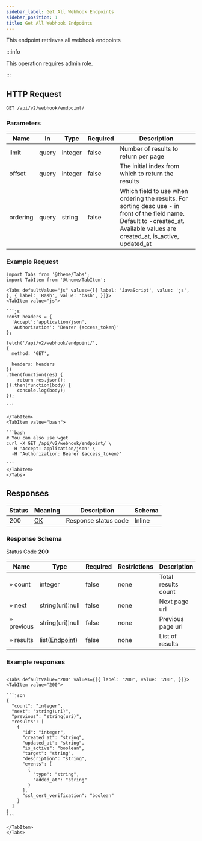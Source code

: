 ```yaml
---
sidebar_label: Get All Webhook Endpoints
sidebar_position: 1
title: Get All Webhook Endpoints
---
```


This endpoint retrieves all webhook endpoints

:::info

This operation requires admin role.

:::

## HTTP Request

`GET /api/v2/webhook/endpoint/`

### Parameters

|Name|In|Type|Required|Description|
|---|---|---|---|---|
|limit|query|integer|false|Number of results to return per page|
|offset|query|integer|false|The initial index from which to return the results|
|ordering|query|string|false|Which field to use when ordering the results. For sorting desc use - in front of the field name. Default to -created_at. Available values are created_at, is_active, updated_at|

### Example Request

````mdx-code-block
import Tabs from '@theme/Tabs';
import TabItem from '@theme/TabItem';

<Tabs defaultValue="js" values={[{ label: 'JavaScript', value: 'js', }, { label: 'Bash', value: 'bash', }]}>
<TabItem value="js">

```js
const headers = {
  'Accept':'application/json',
  'Authorization': 'Bearer {access_token}'
};

fetch('/api/v2/webhook/endpoint/',
{
  method: 'GET',

  headers: headers
})
.then(function(res) {
    return res.json();
}).then(function(body) {
    console.log(body);
});

```

</TabItem>
<TabItem value="bash">

```bash
# You can also use wget
curl -X GET /api/v2/webhook/endpoint/ \
  -H 'Accept: application/json' \
  -H 'Authorization: Bearer {access_token}'

```
</TabItem>
</Tabs>
````

## Responses

|Status|Meaning|Description|Schema|
|---|---|---|---|
|200|[OK](https://tools.ietf.org/html/rfc7231#section-6.3.1)|Response status code|Inline|

### Response Schema

Status Code **200**

|Name| Type                                                     |Required|Restrictions|Description|
|---|----------------------------------------------------------|---|---|---|
|» count| integer                                                  |false|none|Total results count|
|» next| string(uri)¦null                                         |false|none|Next page url|
|» previous| string(uri)¦null                                         |false|none|Previous page url|
|» results| list([Endpoint](/docs/apireference/v2/schemas/endpoint)) |false|none|List of results|

### Example responses


````mdx-code-block

<Tabs defaultValue="200" values={[{ label: '200', value: '200', }]}>
<TabItem value="200">

```json
{
  "count": "integer",
  "next": "string(uri)",
  "previous": "string(uri)",
  "results": [
    {
      "id": "integer",
      "created_at": "string",
      "updated_at": "string",
      "is_active": "boolean",
      "target": "string",
      "description": "string",
      "events": [
        {
          "type": "string",
          "added_at": "string"
        }
      ],
      "ssl_cert_verification": "boolean"
    }
  ]
}
```

</TabItem>
</Tabs>
````




